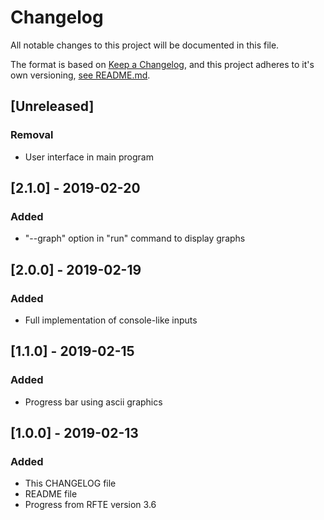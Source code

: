 # Changelog
All notable changes to this project will be documented in this file.

The format is based on [Keep a Changelog](https://keepachangelog.com/en/1.0.0/),
and this project adheres to it's own versioning, [see README.md](https://git.nowtryz.net/IOrbital/preflight/blob/master/README.md).

## [Unreleased]

### Removal
- User interface in main program

## [2.1.0] - 2019-02-20
### Added
- "--graph" option in "run" command to display graphs

## [2.0.0] - 2019-02-19
### Added
- Full implementation of console-like inputs

## [1.1.0] - 2019-02-15
### Added
- Progress bar using ascii graphics


## [1.0.0] - 2019-02-13
### Added
- This CHANGELOG file
- README file
- Progress from RFTE version 3.6
